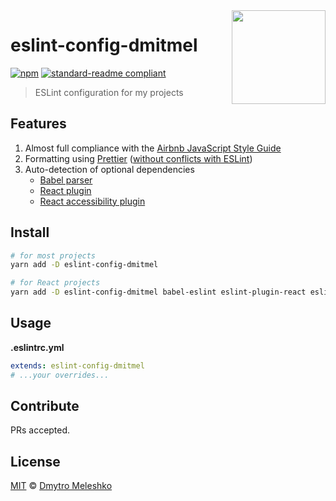 <a href="https://eslint.org/">
  <img src="https://eslint.org/img/logo.svg" height="150" align="right">
</a>

# eslint-config-dmitmel

[![npm](https://img.shields.io/npm/v/eslint-config-dmitmel.svg?style=flat-square)](https://npmjs.com/package/eslint-config-dmitmel)
[![standard-readme compliant](https://img.shields.io/badge/readme%20style-standard-brightgreen.svg?style=flat-square)](https://github.com/RichardLitt/standard-readme)

> ESLint configuration for my projects

## Features

1.  Almost full compliance with the [Airbnb JavaScript Style Guide](https://github.com/airbnb/javascript)
2.  Formatting using [Prettier](https://github.com/prettier/eslint-plugin-prettier) ([without conflicts with ESLint](https://github.com/prettier/eslint-config-prettier))
3.  Auto-detection of optional dependencies
    * [Babel parser](https://github.com/babel/babel-eslint)
    * [React plugin](https://github.com/yannickcr/eslint-plugin-react)
    * [React accessibility plugin](https://github.com/evcohen/eslint-plugin-jsx-a11y)

## Install

```bash
# for most projects
yarn add -D eslint-config-dmitmel

# for React projects
yarn add -D eslint-config-dmitmel babel-eslint eslint-plugin-react eslint-plugin-jsx-a11y
```

## Usage

**.eslintrc.yml**

```yaml
extends: eslint-config-dmitmel
# ...your overrides...
```

## Contribute

PRs accepted.

## License

[MIT](LICENSE) © [Dmytro Meleshko](https://github.com/dmitmel)
